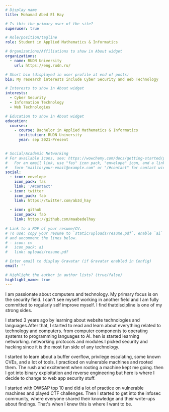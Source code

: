 ```yaml
---
# Display name
title: Mohamad Abed El Hay

# Is this the primary user of the site?
superuser: true

# Role/position/tagline
role: Student in Applied Mathematics & Informatics

# Organizations/Affiliations to show in About widget
organizations:
  - name: RUDN University
    url: https://eng.rudn.ru/

# Short bio (displayed in user profile at end of posts)
bio: My research interests include Cyber Security and Web Technology

# Interests to show in About widget
interests:
  - Cyber Security 
  - Information Technology
  - Web Technologies

# Education to show in About widget
education:
  courses:
    - course: Bachelor in Applied Mathematics & Informatics
      institution: RUDN University
      year: sep 2021-Present
   

# Social/Academic Networking
# For available icons, see: https://wowchemy.com/docs/getting-started/page-builder/#icons
#   For an email link, use "fas" icon pack, "envelope" icon, and a link in the
#   form "mailto:your-email@example.com" or "/#contact" for contact widget.
social:
  - icon: envelope
    icon_pack: fas
    link: '/#contact'
  - icon: twitter
    icon_pack: fab
    link: https://twitter.com/ab3d_hay
  
  - icon: github
    icon_pack: fab
    link: https://github.com/maabedelhay
  
# Link to a PDF of your resume/CV.
# To use: copy your resume to `static/uploads/resume.pdf`, enable `ai` icons in `params.toml`,
# and uncomment the lines below.
# - icon: cv
#   icon_pack: ai
#   link: uploads/resume.pdf

# Enter email to display Gravatar (if Gravatar enabled in Config)
email: ''

# Highlight the author in author lists? (true/false)
highlight_name: true
---
```


I  am passionate about computers and technology. My primary focus is on the security field. I can't see myself working in another field and I am fully committed to regularly self improve myself. I find thatdiscipline is one of my strong sides.

I started 3 years ago by learning about website technologies and languages.After that, I started to read and learn about everything related to technology and computers. from computer components to operating systems to programming languages to AI. hen is started learning networking.  networking protocols and modules.I picked security and hacking since it is the most fun side of any technology.

I started to learn about a buffer overflow, privilege escalating, some known CVEs, and a lot of tools. I practiced on vulnerable machines and rooted them. The rush and excitement when rooting a machine kept me going. then I got into binary exploitation and reverse engineering but here is where I  decide to change to web app security stuff.

I started with OWSAP top 10 and did a lot of practice on vulnerable machines and played CTF challenges. Then I started to get into the  infosec community, where everyone shared their knowledge and their write-ups about findings. That's when I knew this is where I want to be.
<!---
{{< icon name="download" pack="fas" >}} Download my {{< staticref "uploads/demo_resume.pdf" "newtab" >}}resumé{{< /staticref >}}. -->
